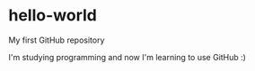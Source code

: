 # hello-world
My first GitHub repository

I'm studying programming and now I'm learning to use GitHub :)
